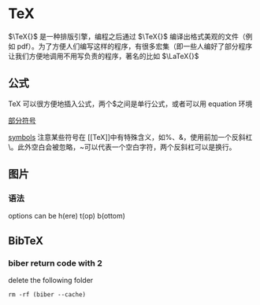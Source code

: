 # TeX

$\TeX{}$ 是一种排版引擎，编程之后通过 $\TeX{}$ 编译出格式美观的文件（例如 pdf）。为了方便人们编写这样的程序，有很多宏集（即一些人编好了部分程序让我们方便地调用不用写负责的程序，著名的比如 $\LaTeX{}$


## 公式

TeX 可以很方便地插入公式，两个$之间是单行公式，或者可以用 equation 环境

[部分符号](https://www.math.pku.edu.cn/teachers/lidf/docs/textrick/symbols-a4.pdf)

[symbols](../../attachments/symbols.pdf) 
注意某些符号在 [[TeX]]中有特殊含义，如%、&，使用前加一个反斜杠\。此外空白会被忽略，~可以代表一个空白字符，两个反斜杠可以是换行。

## 图片

### 语法

options can be h(ere) t(op) b(ottom)

## BibTeX

### biber return code with 2

delete the following folder

```shell
rm -rf (biber --cache)
```
